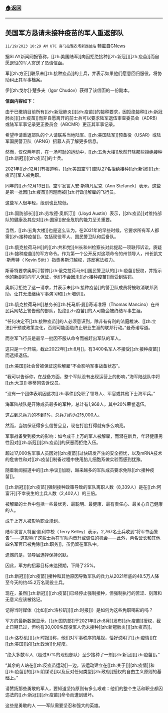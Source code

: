 ###  [:house:返回](README.md)
---


## 美国军方恳请未接种疫苗的军人重返部队
`11/19/2023 10:29 AM UTC 喜马拉雅农场新西兰站` [轉載自GNews](https://gnews.org/articles/1994106)



据SLAY新闻网报答称，[[zh:美国陆军]]向因拒绝接种[[zh:新冠]][[zh:疫苗]]而自愿退役的军人寄送了恳请信函。

军[[zh:方正]]联系未[[zh:接种疫苗]]的士兵，并表示如果他们愿意回归服役，将协助纠正其军事档案。

伊[[zh:戈尔]]·楚多夫（Igor Chudov）获得了该信函的一份副本。

**信函内容如下：**

由于已撤销目前所有[[zh:新冠肺炎]][[zh:疫苗]]的接种要求，因拒绝接种[[zh:新冠肺炎]][[zh:疫苗]]而非自愿离开的前士兵可以要求陆军退伍审查委员会（ADRB）或陆军军事记录更正委员会（ABCMR）更正其军事记录。

希望申请重返部队的个人请联系当地陆军、[[zh:美国陆军]]预备役（USAR）或陆军国民警卫队（ARNG）招募人员了解更多信息。

然而，仅仅两年前，在一场可耻的运动中，[[zh:五角大楼]]欣然开除那些拒绝接种[[zh:新冠]][[zh:疫苗]]的士兵。

2021年[[zh:12月]]有报道称，[[zh:美国空军]]部队27名拒绝接种[[zh:新冠]][[zh:疫苗]]军人被免职。

同年的[[zh:12月13日]]，空军发言人安·斯特凡尼克（Ann Stefanek）表示，这些是第一批因[[zh:疫苗]]问题而被[[zh:行政]]解雇的飞行员。

这些军人很年轻，级别也比较低。

[[zh:国防部长]][[zh:劳埃德·奥斯汀]]（Lloyd Austin）表示，[[zh:疫苗]]对维持部队的健康及其应对[[zh:国家]]安全危机的能力至关重要。

当然，[[zh:五角大楼]]也是这么认为。在2021年的早些时候，它要求所有军人都需[[zh:接种疫苗]]，包括现役军人、国民警卫队和后备队。

[[zh:俄克拉荷马州]]的[[zh:共和党]]州长和州检察长对此提起一项联邦诉讼，质疑[[zh:接种疫苗]]的军方命令。作为第一个公开反对这项命令的州领导人，州长凯文·斯蒂特（ Kevin Stitt ）指责奥斯汀越权，违反宪法权力。

斯蒂特要求奥斯汀暂停[[zh:俄克拉荷马州]]国民警卫队的[[zh:疫苗]]授权，并指示他的新副将向军人保证，他们不会因未[[zh:接种疫苗]]而受到惩罚。

奥斯汀拒绝了这一请求，并表示未[[zh:接种疫苗]]的警卫队成员将被取消联邦资助，让其无法继续军事演习和[[zh:培训]]。

[[zh:俄克拉荷马州]]总务长[[zh:托马斯·曼]]奇诺准将（Thomas Mancino）在州民兵网站上警告他的部队，拒绝[[zh:疫苗]]的人可能会被终结军事生涯。

“任何决定不[[zh:接种疫苗]]的人必须意识到，除非有有利的法庭裁决、[[zh:立法]]干预或政策变化，否则可能面临终止职业生涯的联邦行动。”曼奇诺写道。

而空军飞行员是最早一批因不服从命令而被赶出军队的军人。

这只是一个开端，截止2022年[[zh:8月]]，有3400名军人不接受[[zh:接种疫苗]]而选择退伍。

[[zh:美国]]社会曾被保证这些解雇“不会影响军事战备状态”。

“我可以告诉你，在战备方面，整个军队没有出现运营上的影响，”海军陆战队中将[[zh:大卫]]·奥蒂冈告诉议员。

“没有一个团体表明因这次[[zh:事件]]免职了领导人、军官或其他下士海军兵。”

海军陆战队是开除成员最多的军种，总计有1,968人，其中20%荣誉退伍。

这占到总兵力的不到1%，总兵力约为215,000人。

然而，当初保证得多么信誓旦旦，现在打脸打得就有多么响亮。

军事战备受到极大的影响：如今成千上万的军人被解雇，而潜在新兵，年轻健康男性因对[[zh:新冠]][[zh:疫苗]]的厌恶而拒绝入伍。

超过17,000名军事人员因对[[zh:疫苗]]过快研发产生的安全担忧，以及mRNA技术的危害性和对[[zh:疫苗]]制备过程中使用胎儿细胞系做实验而感到犹豫。

随着新闻报道中的[[zh:争议]]加剧，越来越多的军队成员要求免除[[zh:接种疫苗]]。

[[zh:新冠]][[zh:疫苗]]强制接种政策导致的军队离职人数（8,339人）是在[[zh:阿富汗]]不幸丧生的士兵人数（2,402人）的三倍。

被解雇的士兵中包括一些最优秀、最聪明、最健康、最有责任心、最关心自己健康的人。

成千上万人被影响职业规划。

陆军发言人特里·凯利中校（Terry Kelley）表示，2,767名士兵收到“将军书面警告”——这影响了这些士兵在军队内晋升或调任的机会——此外，两名营长和其他四名军官已被免除[[zh:职务]]，虽仍留在军队中。

遗憾的是，领导层选择保持沉默。

因此，军方的招募目标未达预期，下降了25%。

[[zh:新冠]][[zh:疫苗]]接种和其他原因导致军队的兵力从2021年底的48.5万人降至今天的约45.2万名现役士兵。

现在，虽然[[zh:新冠]][[zh:疫苗]]已经停止强制接种，但强制执行的苦涩、刻薄和无意义应该被铭记。

记得当时媒体（比如[[zh:洛杉矶]][[zh:时报]]）是如何为这些免职喝彩的吗？

军方的最新数据显示，[[zh:国防部]]于2021年[[zh:8月]]发布[[zh:疫苗]]授权，截止日期已过，但约有30,000名现役军人仍未接种[[zh:新冠肺炎]][[zh:疫苗]]。

[[zh:洛杉矶]][[zh:时报]]称，他们对军事秩序的蔑视，恰好说明了[[zh:疫情]]在[[zh:美国]]的[[zh:政治]]化程度。

“绝大多数军人（超过97%的现役部队）至少接种了一剂[[zh:新冠]][[zh:疫苗]]。”

“其余的人站在[[zh:反疫苗运动]]一边，该运动建立在[[zh:关于]][[zh:疫情]]和[[zh:疫苗]]的[[zh:阴谋论]]以及反对任何类型[[zh:政府]]授权的自由主义原则的基础上。”

请赞扬那些勇敢的军人，要知道坚持原则有多么艰难：他们的整个生活和职业都因违法的[[zh:新冠]][[zh:疫苗]]命令而遭到破坏。

这些是勇敢的人 ——军队需要坚忍和强大的英雄。

